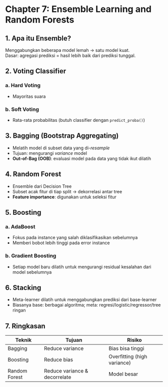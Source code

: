 # Chapter 7: Ensemble Learning and Random Forests

## 1. Apa itu Ensemble?
Menggabungkan beberapa model lemah → satu model kuat.  
Dasar: agregasi prediksi = hasil lebih baik dari prediksi tunggal.

## 2. Voting Classifier
### a. Hard Voting
- Mayoritas suara
### b. Soft Voting
- Rata-rata probabilitas (butuh classifier dengan `predict_proba()`)

## 3. Bagging (Bootstrap Aggregating)
- Melatih model di subset data yang di-*resample*
- Tujuan: mengurangi *variance* model
- **Out-of-Bag (OOB)**: evaluasi model pada data yang tidak ikut dilatih

## 4. Random Forest
- Ensemble dari Decision Tree
- Subset acak fitur di tiap split → dekorrelasi antar tree
- **Feature importance**: digunakan untuk seleksi fitur

## 5. Boosting
### a. AdaBoost
- Fokus pada instance yang salah diklasifikasikan sebelumnya
- Memberi bobot lebih tinggi pada error instance

### b. Gradient Boosting
- Setiap model baru dilatih untuk mengurangi residual kesalahan dari model sebelumnya

## 6. Stacking
- Meta-learner dilatih untuk menggabungkan prediksi dari base-learner
- Biasanya base: berbagai algoritma; meta: regresi/logistic/regressor/tree ringan

## 7. Ringkasan
| Teknik      | Tujuan         | Risiko         |
|-------------|----------------|----------------|
| Bagging     | Reduce variance | Bias bisa tinggi |
| Boosting    | Reduce bias     | Overfitting (high variance) |
| Random Forest | Reduce variance & decorrelate | Model besar |
